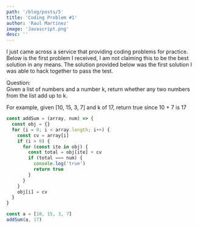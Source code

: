 ```yaml
---
path: '/blog/posts/5'
title: 'Coding Problem #1'
author: 'Raul Martinez'
image: 'Javascript.png'
desc: ''
---
```


I just came across a service that providing coding problems for practice. Below is the first problem I received, I am not claiming this to be the best solution in any means. The solution provided below was the first solution I was able to hack together to pass the test.

Question:  
Given a list of numbers and a number k, return whether any two numbers from the list add up to k.

For example, given [10, 15, 3, 7] and k of 17, return true since 10 + 7 is 17

```javascript
const addSum = (array, num) => {
  const obj = {}
  for (i = 0; i < array.length; i++) {
    const cv = array[i]
    if (i > 0) {
      for (const ite in obj) {
        const total = obj[ite] + cv
        if (total === num) {
          console.log('true')
          return true
        }
      }
    }
    obj[i] = cv
  }
}

const a = [10, 15, 3, 7]
addSum(a, 17)
```
